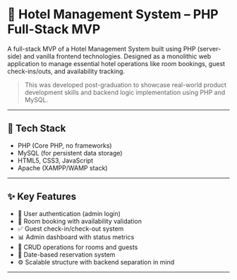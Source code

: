 # 🏨 Hotel Management System – PHP Full-Stack MVP

A full-stack MVP of a Hotel Management System built using PHP (server-side) and vanilla frontend technologies. Designed as a monolithic web application to manage essential hotel operations like room bookings, guest check-ins/outs, and availability tracking.

> This was developed post-graduation to showcase real-world product development skills and backend logic implementation using PHP and MySQL.

---

## 🧰 Tech Stack

- PHP (Core PHP, no frameworks)
- MySQL (for persistent data storage)
- HTML5, CSS3, JavaScript
- Apache (XAMPP/WAMP stack)

---

## ✨ Key Features

- 🔐 User authentication (admin login)
- 🏨 Room booking with availability validation
- ✅ Guest check-in/check-out system
- 📊 Admin dashboard with status metrics
- 📁 CRUD operations for rooms and guests
- 📅 Date-based reservation system
- ⚙️ Scalable structure with backend separation in mind

---

